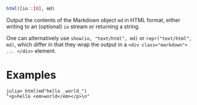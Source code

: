 ```julia
html([io::IO], md)
```

Output the contents of the Markdown object `md` in HTML format, either writing to an (optional) `io` stream or returning a string.

One can alternatively use `show(io, "text/html", md)` or `repr("text/html", md)`, which differ in that they wrap the output in a `<div class="markdown"> ... </div>` element.

# Examples

```jldoctest
julia> html(md"hello _world_")
"<p>hello <em>world</em></p>\n"
```
